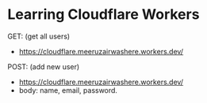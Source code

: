 # Learring Cloudflare Workers

GET: (get all users)
 - https://cloudflare.meeruzairwashere.workers.dev/

POST: (add new user)
 - https://cloudflare.meeruzairwashere.workers.dev/
 - body: name, email, password.
